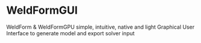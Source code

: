 # WeldFormGUI
WeldForm & WeldFormGPU simple, intuitive, native and light 
Graphical User Interface to generate model and export solver input
